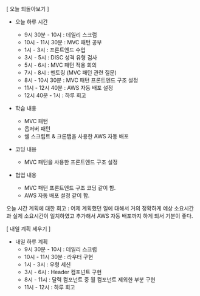 [ 오늘 되돌아보기 ]
- 오늘 하루 시간
  - 9시 30분 - 10시 : 데일리 스크럼
  - 10시 - 11시 30분 : MVC 패턴 공부
  - 1시 - 3시 : 프론트엔드 수업
  - 3시 - 5시 : DISC 성격 유형 검사
  - 5시 - 6시 : MVC 패턴 적용 회의
  - 7시 - 8시 : 멘토링 (MVC 패턴 관련 질문)
  - 8시 - 10시 30분 : MVC 패턴 프론트엔드 구조 설정
  - 11시 - 12시 40분 : AWS 자동 배포 설정
  - 12시 40분 - 1시 : 하루 회고

- 학습 내용
  - MVC 패턴
  - 옵저버 패턴
  - 쉘 스크립트 & 크론탭을 사용한 AWS 자동 배포

- 코딩 내용
  - MVC 패턴을 사용한 프론트엔드 구조 설정

- 협업 내용
  - MVC 패턴 프론트엔드 구조 코딩 같이 함.
  - AWS 자동 배포 설정 같이 함.

오늘 시간 계획에 대한 회고 : 어제 계획했던 일에 대해서 거의 정확하게 예상 소요시간과 실제 소요시간이 일치하였고 추가해서 AWS 자동 배포까지 하게 되서 기분이 좋다.

[ 내일 계획 세우기 ]
- 내일 하루 계획
  - 9시 30분 - 10시 : 데일리 스크럼
  - 10시 - 11시 30분 : 라우터 구현
  - 1시 - 3시 : 우형 세션
  - 3시 - 6시 : Header 컴포넌트 구현
  - 8시 - 11시 : 달력 컴포넌트 중 월 컴포넌트 제외한 부분 구현
  - 11시 - 12시 : 하루 회고